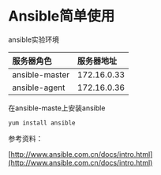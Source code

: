 # Ansible简单使用

ansible实验环境

| 服务器角色 | 服务器地址 |
| :--- | :--- |
| ansible-master | 172.16.0.33 |
| ansible-agent | 172.16.0.36 |

在ansible-maste上安装ansible

```
yum install ansible
```



参考资料：

[http://www.ansible.com.cn/docs/intro.html](http://www.ansible.com.cn/docs/intro.html)

